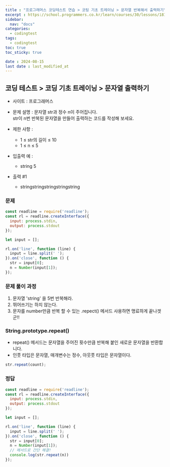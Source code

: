 ```yaml
---
title : "프로그래머스 코딩테스트 연습 > 코팅 기초 트레이닝 > 문자열 반복해서 출력하기"
excerpt : https://school.programmers.co.kr/learn/courses/30/lessons/181950
sidebar:
  nav: "docs"
categories:
  - codingtest
tags:
  - codingtest
toc: true
toc_sticky: true

date : 2024-08-15
last date : last_modified_at
---
```


## 코딩 테스트 > 코딩 기초 트레이닝 > 문자열 출력하기
- 사이트 : 프로그래머스
- 문제 설명 : 문자열 str과 정수 n이 주어집니다. <br>
  str이 n번 반복된 문자열을 만들어 출력하는 코드를 작성해 보세요.


- 제한 사항 :
    - 1 ≤ str의 길이 ≤ 10
    - 1 ≤ n ≤ 5

- 입출력 예 :
    - string 5

- 출력 #1
    - stringstringstringstringstring


### 문제
```javascript
const readline = require('readline');
const rl = readline.createInterface({
  input: process.stdin,
  output: process.stdout
});

let input = [];

rl.on('line', function (line) {
  input = line.split(' ');
}).on('close', function () {
  str = input[0];
  n = Number(input[1]);
});
```


### 문제 풀이 과정

1. 문자열 'string' 을 5번 반복해라.
2. 뛰어쓰기는 하지 않는다.
3. 문자를 number만큼 반복 할 수 있는 .repect() 메서드 사용하면 명료하게 끝나겟군!!

### 

### String.prototype.repeat()
- repeat() 메서드는 문자열을 주어진 횟수만큼 반복해 붙인 새로운 문자열을 반환합니다.
- 인풋 타입은 문자열, 매개변수는 정수, 아웃풋 타입은 문자열이다.
```javascript
str.repeat(count);
```

### 정답

```javascript
const readline = require('readline');
const rl = readline.createInterface({
  input: process.stdin,
  output: process.stdout
});

let input = [];

rl.on('line', function (line) {
  input = line.split(' ');
}).on('close', function () {
  str = input[0];
  n = Number(input[1]);
  // 메서드로 간단 해결!
  console.log(str.repeat(n))
});

```